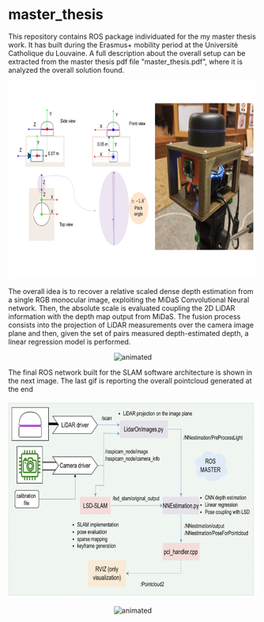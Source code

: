 # master_thesis
This repository contains ROS package individuated for the my master thesis work. It has built during the Erasmus+ mobility period at the Universitè Catholique du Louvaine. A full description about the overall setup can be extracted from the master thesis pdf file "master_thesis.pdf", where it is analyzed the overall solution found.
<p align="center">
  <img src="https://github.com/JacopoAndreoli/master_thesis/blob/main/gif/sensors_system.png"  width="750" height="400">
</p>

The overall idea is to recover a relative scaled dense depth estimation from a single RGB monocular image, exploiting the MiDaS Convolutional Neural network. Then, the absolute scale is evaluated coupling the 2D LiDAR information with the depth map output from MiDaS. The fusion process consists into the projection of LiDAR measurements over the camera image plane and then, given the set of pairs measured depth-estimated depth, a linear regression model is performed.

<p align="center">
  <img src="https://github.com/JacopoAndreoli/master_thesis/blob/main/gif/test_lidar_modified(1).gif" alt="animated" />
</p>

The final ROS network built for the SLAM software architecture is shown in the next image. The last gif is reporting the overall pointcloud generated at the end

<p align="center">
  <img src="https://github.com/JacopoAndreoli/master_thesis/blob/main/gif/slam_architecture.drawio-1-1.png"  width="750" height="400">
</p>


<p align="center">
  <img src="https://github.com/JacopoAndreoli/master_thesis/blob/main/gif/pointcloud_gift_modified.gif" alt="animated" />
</p>
